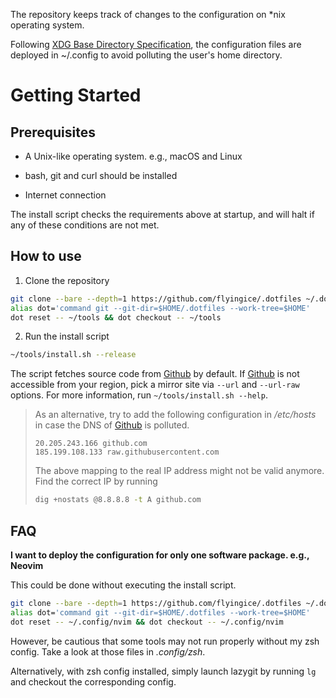 The repository keeps track of changes to the configuration on \*nix operating system.

Following [XDG Base Directory Specification](https://specifications.freedesktop.org/basedir-spec/basedir-spec-latest.html), the configuration
files are deployed in ~/.config to avoid polluting the user's home directory.

# Getting Started

## Prerequisites

* A Unix-like operating system. e.g., macOS and Linux

* bash, git and curl should be installed

* Internet connection

The install script checks the requirements above at startup, and will halt if any of these conditions are not met.

## How to use

1. Clone the repository

```bash
git clone --bare --depth=1 https://github.com/flyingice/.dotfiles ~/.dotfiles
alias dot='command git --git-dir=$HOME/.dotfiles --work-tree=$HOME'
dot reset -- ~/tools && dot checkout -- ~/tools
```

2. Run the install script

```bash
~/tools/install.sh --release
```
 The script fetches source code from [Github](https://www.github.com) by default. If [Github](https://www.github.com) is not accessible from
 your region, pick a mirror site via `--url` and `--url-raw` options. For more information, run `~/tools/install.sh --help`.


> As an alternative, try to add the following configuration in */etc/hosts* in case the DNS of [Github](https://www.github.com) is polluted.
>  ```
> 20.205.243.166 github.com
> 185.199.108.133 raw.githubusercontent.com
>  ```
>
> The above mapping to the real IP address might not be valid anymore. Find the correct IP by running
>
> ```bash
> dig +nostats @8.8.8.8 -t A github.com

## FAQ

**I want to deploy the configuration for only one software package. e.g., Neovim**

This could be done without executing the install script.

```bash
git clone --bare --depth=1 https://github.com/flyingice/.dotfiles ~/.dotfiles
alias dot='command git --git-dir=$HOME/.dotfiles --work-tree=$HOME'
dot reset -- ~/.config/nvim && dot checkout -- ~/.config/nvim
```
However, be cautious that some tools may not run properly without my zsh config. Take a look at those files in *.config/zsh*.

Alternatively, with zsh config installed, simply launch lazygit by running `lg` and checkout the corresponding config.
